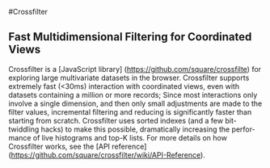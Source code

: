 #Crossfilter
## Fast Multidimensional Filtering for Coordinated Views


Crossfilter is a [JavaScript library] (https://github.com/square/crossfilte) for exploring large multivariate datasets in the browser.
Crossfilter supports extremely fast (<30ms) interaction with coordinated views, even with
datasets containing a million or more records;
Since most interactions only involve a single dimension, and then only small adjustments are made
to the filter values, incremental filtering and reducing is significantly faster than starting
from scratch. Crossfilter uses sorted indexes (and a few bit-twiddling hacks) to make this possible,
dramatically increasing the perfor­mance of live histograms and top-K lists. For more details on how
Crossfilter works, see the [API reference] (https://github.com/square/crossfilter/wiki/API-Reference).

